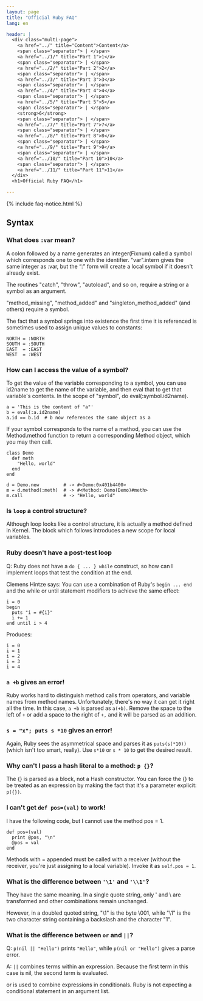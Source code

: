 ```yaml
---
layout: page
title: "Official Ruby FAQ"
lang: en

header: |
  <div class="multi-page">
    <a href="../" title="Content">Content</a>
    <span class="separator"> | </span>
    <a href="../1/" title="Part 1">1</a>
    <span class="separator"> | </span>
    <a href="../2/" title="Part 2">2</a>
    <span class="separator"> | </span>
    <a href="../3/" title="Part 3">3</a>
    <span class="separator"> | </span>
    <a href="../4/" title="Part 4">4</a>
    <span class="separator"> | </span>
    <a href="../5/" title="Part 5">5</a>
    <span class="separator"> | </span>
    <strong>6</strong>
    <span class="separator"> | </span>
    <a href="../7/" title="Part 7">7</a>
    <span class="separator"> | </span>
    <a href="../8/" title="Part 8">8</a>
    <span class="separator"> | </span>
    <a href="../9/" title="Part 9">9</a>
    <span class="separator"> | </span>
    <a href="../10/" title="Part 10">10</a>
    <span class="separator"> | </span>
    <a href="../11/" title="Part 11">11</a>
  </div>
  <h1>Official Ruby FAQ</h1>

---
```


{% include faq-notice.html %}

## Syntax

### What does `:var` mean?

A colon followed by a name generates an integer(Fixnum) called a symbol
which corresponds one to one with the identifier. "var".intern gives the
same integer as :var, but the “:” form will create a local symbol if it
doesn't already exist.

The routines "catch", "throw", "autoload", and so on, require a string or a
symbol as an argument.

"method_missing", "method_added" and "singleton_method_added" (and others)
require a symbol.

The fact that a symbol springs into existence the first time it is referenced
is sometimes used to assign unique values to constants:

~~~
NORTH = :NORTH
SOUTH = :SOUTH
EAST  = :EAST
WEST  = :WEST
~~~

### How can I access the value of a symbol?

To get the value of the variable corresponding to a symbol, you can use
id2name to get the name of the variable, and then eval that to get that
variable's contents. In the scope of "symbol", do eval(:symbol.id2name).

~~~
a = 'This is the content of "a"'
b = eval(:a.id2name)
a.id == b.id  # b now references the same object as a
~~~

If your symbol corresponds to the name of a method, you can use the
Method.method function to return a corresponding Method object, which you
may then call.

~~~
class Demo
  def meth
    "Hello, world"
  end
end

d = Demo.new         # -> #<Demo:0x401b4400>
m = d.method(:meth)  # -> #<Method: Demo(Demo)#meth>
m.call               # -> "Hello, world"
~~~

### Is `loop` a control structure?

Although loop looks like a control structure, it is actually a method defined
in Kernel. The block which follows introduces a new scope for local variables.

### Ruby doesn't have a post-test loop

Q: Ruby does not have a `do { ... } while` construct, so how can I implement
loops that test the condition at the end.

Clemens Hintze says: You can use a combination of Ruby's `begin ... end`
and the while or until statement modifiers to achieve the same effect:

~~~
i = 0
begin
  puts "i = #{i}"
  i += 1
end until i > 4
~~~

Produces:

~~~
i = 0
i = 1
i = 2
i = 3
i = 4
~~~

### `a +b` gives an error!

Ruby works hard to distinguish method calls from operators, and variable
names from method names. Unfortunately, there's no way it can get it right
all the time. In this case, `a +b` is parsed as `a(+b)`. Remove the space
to the left of `+` or add a space to the right of `+,` and it will be parsed
as an addition.

### `s = "x"; puts s *10` gives an error!

Again, Ruby sees the asymmetrical space and parses it as `puts(s(*10))`
(which isn't too smart, really). Use `s*10` or `s * 10` to get the desired
result.

### Why can't I pass a hash literal to a method: `p {}`?

The {} is parsed as a block, not a Hash constructor. You can force the {}
to be treated as an expression by making the fact that it's a parameter
explicit: `p({})`.

### I can't get `def pos=(val)` to work!

I have the following code, but I cannot use the method pos = 1.

~~~
def pos=(val)
  print @pos, "\n"
  @pos = val
end
~~~

Methods with = appended must be called with a receiver (without the receiver,
you're just assigning to a local variable). Invoke it as `self.pos = 1`.

### What is the difference between `'\1'` and `'\\1'`?

They have the same meaning. In a single quote string, only \' and \\ are
transformed and other combinations remain unchanged.

However, in a doubled quoted string, "\1" is the byte \001, while "\\1"
is the two character string containing a backslash and the character "1".

### What is the difference between `or` and `||`?

Q: `p(nil || "Hello")` prints `"Hello"`, while `p(nil or "Hello")` gives a
parse error.

A: `||` combines terms within an expression. Because the first term in this
case is nil, the second term is evaluated.

or is used to combine expressions in conditionals. Ruby is not expecting a
conditional statement in an argument list.
